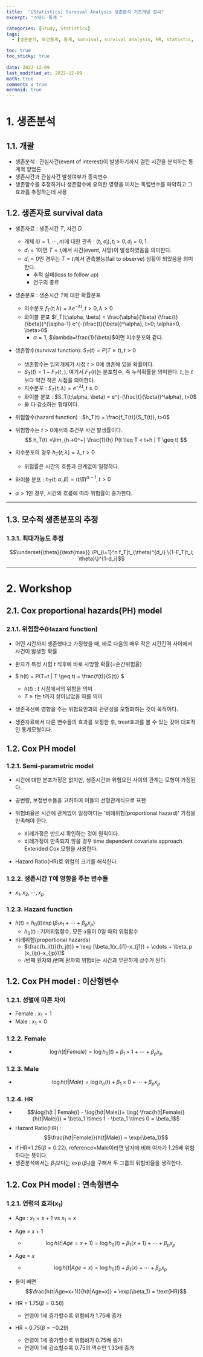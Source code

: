```yaml
---
title:  "[Statistics] Survival Analysis 생존분석 기초개념 정리"
excerpt: "스터디-통계 "

categories: [Study, Statistics]
tags:
  - [생존분석, 보건통계, 통계, survival, survival analysis, HR, statistic, statistics]

toc: true
toc_sticky: true
 
date: 2022-12-09
last_modified_at: 2022-12-09
math: true
comments : true
mermaid: true
---
```



# 1. 생존분석

## 1.1. 개괄
- 생존분석 : 관심사건(event of interest)이 발생하기까지 걸린 시간을 분석하는 통계적 방법론
- 생존시간과 관심사건 발생여부가 종속변수
- 생존함수를 추정하거나 생존함수에 유의한 영향을 미치는 독립변수를 파악하고 그 효과를 추정하는데 사용


## 1.2. 생존자료 survival data
- 생존자료 : 생존시간 $T$, 사건 $D$
  - 개체 $i(i=1, \cdots, n)$에 대한 관측 : $(t_i, d_i), t_i>0, d_i=0, 1.$
  - $d_i=1$이면 $T=t_i$에서 사건(event, 사망)이 발생하였음을 의미한다.
  - $d_i = 0$인 경우는 $T=t_i$에서 관측불능(fail to observe) 상황이 되었음을 의미한다.
    - 추적 실패(loss to follow up) 
    - 연구의 종료
- 생존분포 : 생존시간 $T$에 대한 확률분포
  - 지수분포 $f_T(t; \lambda) = \lambda e^{-\lambda t}, t>0, \lambda >0$
  - 와이블 분포 $f_T(t;\alpha, \beta) = \frac{\alpha}{\beta} (\frac{t}{\beta})^{\alpha-1} e^{-(\frac{t}{\beta})^\alpha}, t>0; \alpha>0, \beta>0$
    - $\alpha=1$, $\lambda=\frac{1}{\beta}$이면 지수분포와 같다.
- 생존함수(survival function): $S_T(t) = P(T \geq t), t>0$
  - 생존함수는 임의개체가 시점 $t>0$에 생존해 있을 확률이다.
  - $S_T(t) = 1-F_T(t_-)$, 여기서 $F_T(t)$는 분포함수, 즉 누적확률을 의미한다. $t_-$는 $t$보다 약간 작은 시점을 의미한다.
  - 지수분포 : $S_T(t; \lambda) = e^{-\lambda t}, t\geq0$
  - 와이블 분포 : $S_T(t;\alpha, \beta) = e^{-(\frac{t}{\beta})^\alpha}, t>0$
  - 둘 다 감소하는 형태이다.
  
- 위험함수(hazard function) : $h_T(t) = \frac{f_T(t)}{S_T(t)}, t>0$
- 위험함수는 $t>0$에서의 조건부 사건 발생률이다.
$$
h_T(t) =\lim_{h->0^+} \frac{1}{h} P(t \leq T < t+h | T \geq t)
$$
- 지수분포의 경우 $h_T(t; \lambda) = \lambda, t>0$
  - 위험률은 시간의 흐름과 관계없이 일정하다.
- 와이블 분포 : $h_T(t; \alpha, \beta) = (t/ \beta)^{\alpha-1}, t>0$
- $\alpha>1$인 경우, 시간의 흐름에 따라 위험률이 증가한다.
  
---
## 1.3. 모수적 생존분포의 추정

### 1.3.1. 최대가능도 추정
$$\underset{\theta}{\text{max}} \Pi_{i=1}^n f_T(t_i;\theta)^{d_i} \{1-F_T(t_i; \theta)\}^{1-d_i}$$


------

# 2. Workshop

## 2.1. Cox proportional hazards(PH) model

### 2.1.1. 위험함수(Hazard function)
- 어떤 시간까지 생존했다고 가정했을 때, 바로 다음의 매우 작은 시간간격 사이에서 사건이 발생할 확률
- 환자가 특정 시험 $t$ 직후에 바로 사망할 확률(=순간위험율)
- 
  $
  h(t) = P(T=t | T \geq t) = \frac{f(t)}{S(t)}
  $
  - $h(t)$ : $t$ 시점에서의 위험을 의미
  - $T \geq t$는 t까지 살아남았을 때를 의미
  
- 생존곡선에 영향을 주는 위험요인과의 관련성을 모형화하는 것이 목적이다.
- 생존자료에서 다른 변수들의 효과를 보정한 후, treat효과를 볼 수 있는 갖아 대표적인 통계모형이다.

## 1.2. Cox PH model

### 1.2.1. Semi-parametric model
- 시간에 대한 분포가정은 없지만, 생존시간과 위험요인 사이의 관계는 모형이 가정된다.
- 공변량, 보정변수들을 고려하여 이들의 선형관계식으로 표현
  
- 위험비율은 시간에 관계없이 일정하다는 '비례위험(proportional hazard)' 가정을 만족해야 한다.
  - 비례가정은 반드시 확인하는 것이 원칙이다.
  - 비례가정이 만족되지 않을 경우 time dependent covariate approach Extended Cox 모형을 사용한다.
- Hazard Ratio(HR)로 위험의 크기를 해석한다.

### 1.2.2. 생존시간 T에 영향을 주는 변수들
- $x_1, x_2, \cdots, x_p$
  
### 1.2.3. Hazard function
- $h(t) = h_0(t) \exp(\beta_1x_1+\cdots+\beta_px_p)$
  - $h_0(t)$ : 기저위험함수, 모든 $x$들이 0일 때의 위험함수
- 비례위험(proportional hazards)
  - $\frac{h_i(t)}{h_j(t)} = \exp [\beta_1(x_{i1}-x_{j1}) + \cdots + \beta_p (x_{ip}-x_{jp})]$
  - $i$번째 환자와 $j$번째 환자의 위험비는 시간과 무관하게 상수가 된다.

## 1.2. Cox PH model : 이산형변수

### 1.2.1. 성별에 따른 차이
- Female : $x_1 = 1$
- Male : $x_1 = 0$

### 1.2.2. Female
- $$\log h(t|Female) = \log h_0(t)+\beta_1 \times 1 + \cdots + \beta_px_p $$

### 1.2.3. Male
- $$\log h(t|Male) = \log h_o(t) + \beta_1 \times 0 + \cdots + \beta_p x_p$$

### 1.2.4. HR
- $$\log{h(t | Female)} - \log{h(t|Male)}= \log{ \frac{h(t|Female)}{h(t|Male)}} = \beta_1 \times 1 - \beta_1 \times 0 = \beta_1$$
- Hazard Ratio(HR) : 
  $$\frac{h(t|Female)}{h(t|Male)} = \exp{\beta_1}$$
- if HR=1.25($\beta=0.22$), reference=Male이라면 남자에 비해 여자가 1.25배 위험하다는 뜻이다.
- 생존분석에서는 $\beta_1$보다는 $\exp(\beta_1)$을 구해서 두 그룹의 위험비율을 생각한다.

## 1.2. Cox PH model : 연속형변수

### 1.2.1. 연령의 효과($x_1$)
- Age : $x_1 = x+1$ vs $x_1=x$
- Age = $x+1$
  - $$ \log{h(t|Age = x+1)} = \log{h_0(t)}+\beta_1 (x+1)+\cdots+\beta_px_p $$
- Age = $x$
  - $$\log h(t|Age=x) = \log h_0(t) + \beta_1 (x) + \cdots + \beta_p x_p$$

- 둘이 빼면 
$$\frac{h(t|Age=x+1)}{h(t|Age=x)} = \exp(\beta_1) = \text{HR}$$

- HR = 1.75($\beta = 0.56$)
  - 연령이 1세 증가할수록 위험비가 1.75배 증가
- HR = 0.75($\beta = -0.29$)
  - 연령이 1세 증가할수록 위험비가 0.75배 증가
  - 연령이 1세 감소할수록 0.75의 역수인 1.33배 증가

